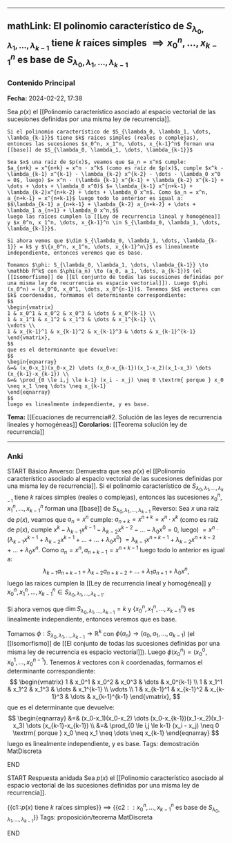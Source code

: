
---
mathLink: El polinomio característico de $S_{\lambda_0, \lambda_1, \dots, \lambda_{k-1}}$ tiene $k$ raíces simples $\implies x_0^n, \dots, x_{k-1}^n$ es base de $S_{\lambda_0, \lambda_1, \dots, \lambda_{k-1}}$
---
### Contenido Principal

**Fecha:** 2024-02-22, 17:38

Sea $p(x)$ el [[Polinomio característico asociado al espacio vectorial de las sucesiones definidas por una misma ley de recurrencia]].

```ad-proposition
Si el polinomio característico de $S_{\lambda_0, \lambda_1, \dots, \lambda_{k-1}}$ tiene $k$ raíces simples (reales o complejas), entonces las sucesiones $x_0^n, x_1^n, \dots, x_{k-1}^n$ forman una [[base]] de $S_{\lambda_0, \lambda_1, \dots, \lambda_{k-1}}$
```


```ad-proof
Sea $x$ una raíz de $p(x)$, veamos que $a_n = x^n$ cumple:
$a_{n+k} = x^{n+k} = x^n · x^k$ (como es raíz de $p(x)$, cumple $x^k - \lambda_{k-1} x^{k-1} - \lambda_{k-2} x^{k-2} - \dots - \lambda_0 x^0 = 0$, luego) $= x^n · (\lambda_{k-1} x^{k-1} + \lambda_{k-2} x^{k-1} + \dots + \dots + \lambda_0 x^0)$ $= \lambda_{k-1} x^{n+k-1} + \lambda_{k-2}x^{n+k-2} + \dots + \lambda_0 x^n$. Como $a_n = x^n, a_{n+k-1} = x^{n+k-1}$ luego todo lo anterior es igual a:
$$\lambda_{k-1} a_{n+k-1} + \lambda_{k-2} a_{n+k-2} + \dots + \lambda_1 a_{n+1} + \lambda_0 x^n,$$
luego las raíces cumplen la [[Ley de recurrencia lineal y homogénea]] y $x_0^n, x_1^n, \dots, x_{k-1}^n \in S_{\lambda_0, \lambda_1, \dots, \lambda_{k-1}}$.

Si ahora vemos que $\dim S_{\lambda_0, \lambda_1, \dots, \lambda_{k-1}} = k$ y $\{x_0^n, x_1^n, \dots, x_{k-1}^n\}$ es linealmente independiente, entonces veremos que es base.

Tomamos $\phi: S_{\lambda_0, \lambda_1, \dots, \lambda_{k-1}} \to \mathbb R^k$ con $\phi(a_n) \to (a_0, a_1, \dots, a_{k-1})$ (el [[Isomorfismo]] de [[El conjunto de todas las sucesiones definidas por una misma ley de recurrencia es espacio vectorial]]). Luego $\phi (x_0^n) = (x_0^0, x_0^1, \dots, x_0^{n-1})$. Tenemos $k$ vectores con $k$ coordenadas, formamos el determinante correspondiente:
$$
\begin{vmatrix}
1 & x_0^1 & x_0^2 & x_0^3 & \dots & x_0^{k-1} \\
1 & x_1^1 & x_1^2 & x_1^3 & \dots & x_1^{k-1} \\
\vdots \\
1 & x_{k-1}^1 & x_{k-1}^2 & x_{k-1}^3 & \dots & x_{k-1}^{k-1}
\end{vmatrix},
$$
que es el determinante que devuelve:
$$
\begin{eqnarray}
&=& (x_0-x_1)(x_0-x_2) \dots (x_0-x_{k-1})(x_1-x_2)(x_1-x_3) \dots (x_{k-1}-x_{k-1}) \\
&=& \prod_{0 \le i,j \le k-1} (x_i - x_j) \neq 0 \textrm{ porque } x_0 \neq x_1 \neq \dots \neq x_{k-1}
\end{eqnarray}
$$
luego es linealmente independiente, y es base.
```



**Tema:** [[Ecuaciones de recurrencia#2. Solución de las leyes de recurrencia lineales y homogéneas]]
**Corolarios:** [[Teorema solución ley de recurrencia]]

---
### Anki

START
Básico
Anverso: Demuestra que sea $p(x)$ el [[Polinomio característico asociado al espacio vectorial de las sucesiones definidas por una misma ley de recurrencia]]. Si el polinomio característico de $S_{\lambda_0, \lambda_1, \dots, \lambda_{k-1}}$ tiene $k$ raíces simples (reales o complejas), entonces las sucesiones $x_0^n, x_1^n, \dots, x_{k-1}^n$ forman una [[base]] de $S_{\lambda_0, \lambda_1, \dots, \lambda_{k-1}}$
Reverso: Sea $x$ una raíz de $p(x)$, veamos que $a_n = x^n$ cumple:
$a_{n+k} = x^{n+k} = x^n · x^k$ (como es raíz de $p(x)$, cumple $x^k - \lambda_{k-1} x^{k-1} - \lambda_{k-2} x^{k-2} - \dots - \lambda_0 x^0 = 0$, luego) $= x^n · (\lambda_{k-1} x^{k-1} + \lambda_{k-2} x^{k-1} + \dots + \dots + \lambda_0 x^0)$ $= \lambda_{k-1} x^{n+k-1} + \lambda_{k-2}x^{n+k-2} + \dots + \lambda_0 x^n$. Como $a_n = x^n, a_{n+k-1} = x^{n+k-1}$ luego todo lo anterior es igual a:
$$\lambda_{k-1} a_{n+k-1} + \lambda_{k-2} a_{n+k-2} + \dots + \lambda_1 a_{n+1} + \lambda_0 x^n,$$
luego las raíces cumplen la [[Ley de recurrencia lineal y homogénea]] y $x_0^n, x_1^n, \dots, x_{k-1}^n \in S_{\lambda_0, \lambda_1, \dots, \lambda_{k-1}}$.

Si ahora vemos que $\dim S_{\lambda_0, \lambda_1, \dots, \lambda_{k-1}} = k$ y $\{x_0^n, x_1^n, \dots, x_{k-1}^n\}$ es linealmente independiente, entonces veremos que es base.

Tomamos $\phi: S_{\lambda_0, \lambda_1, \dots, \lambda_{k-1}} \to \mathbb R^k$ con $\phi(a_n) \to (a_0, a_1, \dots, a_{k-1})$ (el [[Isomorfismo]] de [[El conjunto de todas las sucesiones definidas por una misma ley de recurrencia es espacio vectorial]]). Luego $\phi (x_0^n) = (x_0^0, x_0^1, \dots, x_0^{n-1})$. Tenemos $k$ vectores con $k$ coordenadas, formamos el determinante correspondiente:
$$
\begin{vmatrix}
1 & x_0^1 & x_0^2 & x_0^3 & \dots & x_0^{k-1} \\
1 & x_1^1 & x_1^2 & x_1^3 & \dots & x_1^{k-1} \\
\vdots \\
1 & x_{k-1}^1 & x_{k-1}^2 & x_{k-1}^3 & \dots & x_{k-1}^{k-1}
\end{vmatrix},
$$
que es el determinante que devuelve:
$$
\begin{eqnarray}
&=& (x_0-x_1)(x_0-x_2) \dots (x_0-x_{k-1})(x_1-x_2)(x_1-x_3) \dots (x_{k-1}-x_{k-1}) \\
&=& \prod_{0 \le i,j \le k-1} (x_i - x_j) \neq 0 \textrm{ porque } x_0 \neq x_1 \neq \dots \neq x_{k-1}
\end{eqnarray}
$$
luego es linealmente independiente, y es base.
Tags: demostración  MatDiscreta
<!--ID: 1708973800635-->
END

START
Respuesta anidada
Sea $p(x)$ el [[Polinomio característico asociado al espacio vectorial de las sucesiones definidas por una misma ley de recurrencia]]. 

{{c1::$p(x)$ tiene $k$ raíces simples}} $\implies$ {{c2$::x_0^n, \dots, x_{k-1}^n$ es base de $S_{\lambda_0, \lambda_1, \dots, \lambda_{k-1}}$}}
Tags: proposición/teorema MatDiscreta
<!--ID: 1708973800643-->
END
